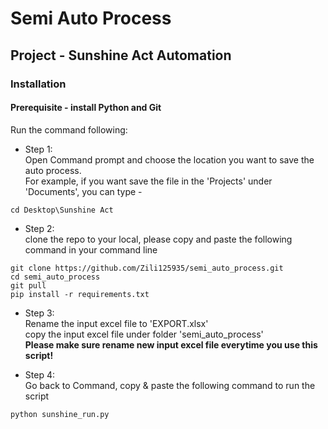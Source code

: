 # Semi Auto Process

## Project - Sunshine Act Automation

### Installation
#### Prerequisite - install Python and Git

Run the command following:

* Step 1:\
 Open Command prompt and choose the location you want to save the auto process.\
 For example, if you want save the file in the 'Projects' under 'Documents', you can type -
```
cd Desktop\Sunshine Act
```
* Step 2:\
 clone the repo to your local, please copy and paste the following command in your command line
```
git clone https://github.com/Zili125935/semi_auto_process.git
cd semi_auto_process
git pull
pip install -r requirements.txt
```

* Step 3:\
Rename the input excel file to 'EXPORT.xlsx' \
copy the input excel file under folder 'semi_auto_process'\
**Please make sure rename new input excel file everytime you use this script!**

* Step 4:\
Go back to Command, copy & paste the following command to run the script
```
python sunshine_run.py
```
